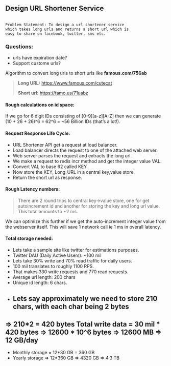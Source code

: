 ## Design URL Shortener Service

```

Problem Statement: To design a url shortener service
which takes long urls and returns a short url which is
easy to share on facebook, twitter, sms etc.

```

### Questions:
* urls have expiration date?
* Support custome urls?


Algorithm to convert long urls to short urls like **famous.com/756ab**
> **Long URL:** https://www.famous.com/cutecat
> 
> **Short url:** https://famo.us/71uabz

#### Rough calculations on id space:
If we go for 6 digit IDs consisting of [0-9][a-z][A-Z] then we can generate (10 + 26 + 26)^6 = 62^6 = ~56 Billion IDs (that’s a lot!).

#### Request Response Life Cycle:
* URL Shortener API get a request at load balancer.
* Load balancer directs the request to one of the attached web server.
* Web server parses the request and extracts the long url.
* We make a request to redis incr method and get the integer value VAL.
* Convert VAL to base 62 called KEY
* Now store the KEY, Long_URL in a central key,value store.
* Return the short url as response.

#### Rough Latency numbers: 
> There are 2 round trips to central key->value store, one for get autoincrement id and another for storing the key and long url value. This total amounts to ~2 ms.
> 
We can optimize this further if we get the auto-increment integer value from the webserver itself. This will save 1 network call ie 1 ms in overall latency.

#### Total storage needed:
* Lets take a sample site like twitter for estimations purposes.
* Twitter DAU (Daily Active Users): ~100 mil
* Lets take 30% write and 70% read traffic for daily users.
* 100 mil translates to roughly 1100 RPS.
* That makes 330 write requests and 770 read requests.
* Average url length: 200 chars
* Unique id length: 6 chars.
* Lets say approximately we need to store 210 chars, with each char being 2 bytes
	- 
=> 210*2 = 420 bytes
Total write data = 30 mil * 420 bytes
=> 12600 * 10^6 bytes => 12600 MB => 12 GB/day
--
 * Monthly storage = 12*30 GB = 360 GB
 * Yearly storage => 12*360 GB => 4320 GB => 4.3 TB








